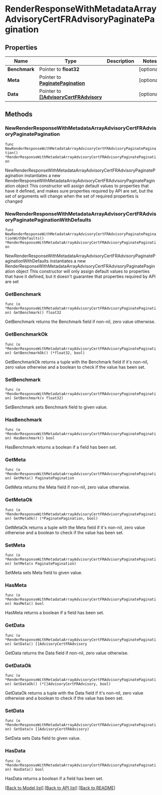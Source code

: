 # RenderResponseWithMetadataArrayAdvisoryCertFRAdvisoryPaginatePagination

## Properties

Name | Type | Description | Notes
------------ | ------------- | ------------- | -------------
**Benchmark** | Pointer to **float32** |  | [optional] 
**Meta** | Pointer to [**PaginatePagination**](PaginatePagination.md) |  | [optional] 
**Data** | Pointer to [**[]AdvisoryCertFRAdvisory**](AdvisoryCertFRAdvisory.md) |  | [optional] 

## Methods

### NewRenderResponseWithMetadataArrayAdvisoryCertFRAdvisoryPaginatePagination

`func NewRenderResponseWithMetadataArrayAdvisoryCertFRAdvisoryPaginatePagination() *RenderResponseWithMetadataArrayAdvisoryCertFRAdvisoryPaginatePagination`

NewRenderResponseWithMetadataArrayAdvisoryCertFRAdvisoryPaginatePagination instantiates a new RenderResponseWithMetadataArrayAdvisoryCertFRAdvisoryPaginatePagination object
This constructor will assign default values to properties that have it defined,
and makes sure properties required by API are set, but the set of arguments
will change when the set of required properties is changed

### NewRenderResponseWithMetadataArrayAdvisoryCertFRAdvisoryPaginatePaginationWithDefaults

`func NewRenderResponseWithMetadataArrayAdvisoryCertFRAdvisoryPaginatePaginationWithDefaults() *RenderResponseWithMetadataArrayAdvisoryCertFRAdvisoryPaginatePagination`

NewRenderResponseWithMetadataArrayAdvisoryCertFRAdvisoryPaginatePaginationWithDefaults instantiates a new RenderResponseWithMetadataArrayAdvisoryCertFRAdvisoryPaginatePagination object
This constructor will only assign default values to properties that have it defined,
but it doesn't guarantee that properties required by API are set

### GetBenchmark

`func (o *RenderResponseWithMetadataArrayAdvisoryCertFRAdvisoryPaginatePagination) GetBenchmark() float32`

GetBenchmark returns the Benchmark field if non-nil, zero value otherwise.

### GetBenchmarkOk

`func (o *RenderResponseWithMetadataArrayAdvisoryCertFRAdvisoryPaginatePagination) GetBenchmarkOk() (*float32, bool)`

GetBenchmarkOk returns a tuple with the Benchmark field if it's non-nil, zero value otherwise
and a boolean to check if the value has been set.

### SetBenchmark

`func (o *RenderResponseWithMetadataArrayAdvisoryCertFRAdvisoryPaginatePagination) SetBenchmark(v float32)`

SetBenchmark sets Benchmark field to given value.

### HasBenchmark

`func (o *RenderResponseWithMetadataArrayAdvisoryCertFRAdvisoryPaginatePagination) HasBenchmark() bool`

HasBenchmark returns a boolean if a field has been set.

### GetMeta

`func (o *RenderResponseWithMetadataArrayAdvisoryCertFRAdvisoryPaginatePagination) GetMeta() PaginatePagination`

GetMeta returns the Meta field if non-nil, zero value otherwise.

### GetMetaOk

`func (o *RenderResponseWithMetadataArrayAdvisoryCertFRAdvisoryPaginatePagination) GetMetaOk() (*PaginatePagination, bool)`

GetMetaOk returns a tuple with the Meta field if it's non-nil, zero value otherwise
and a boolean to check if the value has been set.

### SetMeta

`func (o *RenderResponseWithMetadataArrayAdvisoryCertFRAdvisoryPaginatePagination) SetMeta(v PaginatePagination)`

SetMeta sets Meta field to given value.

### HasMeta

`func (o *RenderResponseWithMetadataArrayAdvisoryCertFRAdvisoryPaginatePagination) HasMeta() bool`

HasMeta returns a boolean if a field has been set.

### GetData

`func (o *RenderResponseWithMetadataArrayAdvisoryCertFRAdvisoryPaginatePagination) GetData() []AdvisoryCertFRAdvisory`

GetData returns the Data field if non-nil, zero value otherwise.

### GetDataOk

`func (o *RenderResponseWithMetadataArrayAdvisoryCertFRAdvisoryPaginatePagination) GetDataOk() (*[]AdvisoryCertFRAdvisory, bool)`

GetDataOk returns a tuple with the Data field if it's non-nil, zero value otherwise
and a boolean to check if the value has been set.

### SetData

`func (o *RenderResponseWithMetadataArrayAdvisoryCertFRAdvisoryPaginatePagination) SetData(v []AdvisoryCertFRAdvisory)`

SetData sets Data field to given value.

### HasData

`func (o *RenderResponseWithMetadataArrayAdvisoryCertFRAdvisoryPaginatePagination) HasData() bool`

HasData returns a boolean if a field has been set.


[[Back to Model list]](../README.md#documentation-for-models) [[Back to API list]](../README.md#documentation-for-api-endpoints) [[Back to README]](../README.md)


